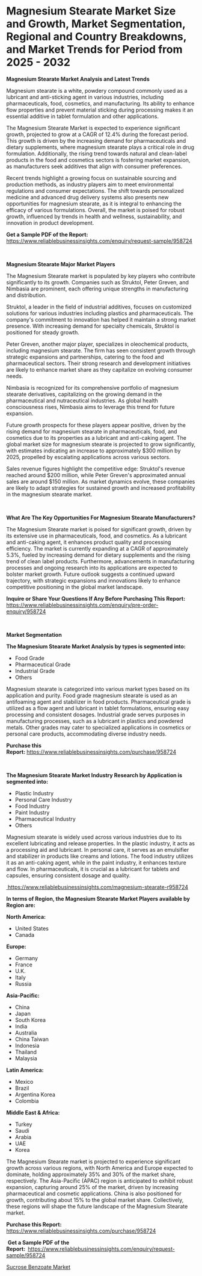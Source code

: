 <p><h1>Magnesium Stearate Market Size and Growth, Market Segmentation, Regional and Country Breakdowns, and Market Trends for Period from 2025 -  2032</h1></p><p><strong>Magnesium Stearate Market Analysis and Latest Trends</strong></p>
<p><p>Magnesium stearate is a white, powdery compound commonly used as a lubricant and anti-sticking agent in various industries, including pharmaceuticals, food, cosmetics, and manufacturing. Its ability to enhance flow properties and prevent material sticking during processing makes it an essential additive in tablet formulation and other applications. </p><p>The Magnesium Stearate Market is expected to experience significant growth, projected to grow at a CAGR of 12.4% during the forecast period. This growth is driven by the increasing demand for pharmaceuticals and dietary supplements, where magnesium stearate plays a critical role in drug formulation. Additionally, the rising trend towards natural and clean-label products in the food and cosmetics sectors is fostering market expansion, as manufacturers seek additives that align with consumer preferences.</p><p>Recent trends highlight a growing focus on sustainable sourcing and production methods, as industry players aim to meet environmental regulations and consumer expectations. The shift towards personalized medicine and advanced drug delivery systems also presents new opportunities for magnesium stearate, as it is integral to enhancing the efficacy of various formulations. Overall, the market is poised for robust growth, influenced by trends in health and wellness, sustainability, and innovation in product development.</p></p>
<p><strong>Get a Sample PDF of the Report:&nbsp;</strong> <a href="https://www.reliablebusinessinsights.com/enquiry/request-sample/958724?utm_campaign=3352&utm_medium=2&utm_source=Github&utm_content=ia&utm_term=31032025&utm_id=magnesium-stearate">https://www.reliablebusinessinsights.com/enquiry/request-sample/958724</a></p>
<p>&nbsp;</p>
<p><strong>Magnesium Stearate Major Market Players</strong></p>
<p><p>The Magnesium Stearate market is populated by key players who contribute significantly to its growth. Companies such as Struktol, Peter Greven, and Nimbasia are prominent, each offering unique strengths in manufacturing and distribution. </p><p>Struktol, a leader in the field of industrial additives, focuses on customized solutions for various industries including plastics and pharmaceuticals. The company's commitment to innovation has helped it maintain a strong market presence. With increasing demand for specialty chemicals, Struktol is positioned for steady growth.</p><p>Peter Greven, another major player, specializes in oleochemical products, including magnesium stearate. The firm has seen consistent growth through strategic expansions and partnerships, catering to the food and pharmaceutical sectors. Their strong research and development initiatives are likely to enhance market share as they capitalize on evolving consumer needs.</p><p>Nimbasia is recognized for its comprehensive portfolio of magnesium stearate derivatives, capitalizing on the growing demand in the pharmaceutical and nutraceutical industries. As global health consciousness rises, Nimbasia aims to leverage this trend for future expansion.</p><p>Future growth prospects for these players appear positive, driven by the rising demand for magnesium stearate in pharmaceuticals, food, and cosmetics due to its properties as a lubricant and anti-caking agent. The global market size for magnesium stearate is projected to grow significantly, with estimates indicating an increase to approximately $300 million by 2025, propelled by escalating applications across various sectors.</p><p>Sales revenue figures highlight the competitive edge: Struktol's revenue reached around $200 million, while Peter Greven's approximated annual sales are around $150 million. As market dynamics evolve, these companies are likely to adapt strategies for sustained growth and increased profitability in the magnesium stearate market.</p></p>
<p>&nbsp;</p>
<p><strong>What Are The Key Opportunities For Magnesium Stearate Manufacturers?</strong></p>
<p><p>The Magnesium Stearate market is poised for significant growth, driven by its extensive use in pharmaceuticals, food, and cosmetics. As a lubricant and anti-caking agent, it enhances product quality and processing efficiency. The market is currently expanding at a CAGR of approximately 5.3%, fueled by increasing demand for dietary supplements and the rising trend of clean label products. Furthermore, advancements in manufacturing processes and ongoing research into its applications are expected to bolster market growth. Future outlook suggests a continued upward trajectory, with strategic expansions and innovations likely to enhance competitive positioning in the global market landscape.</p></p>
<p><strong>Inquire or Share Your Questions If Any Before Purchasing This Report:</strong> <a href="https://www.reliablebusinessinsights.com/enquiry/pre-order-enquiry/958724?utm_campaign=3352&utm_medium=2&utm_source=Github&utm_content=ia&utm_term=31032025&utm_id=magnesium-stearate">https://www.reliablebusinessinsights.com/enquiry/pre-order-enquiry/958724</a></p>
<p>&nbsp;</p>
<p><strong>Market Segmentation</strong></p>
<p><strong>The Magnesium Stearate Market Analysis by types is segmented into:</strong></p>
<p><ul><li>Food Grade</li><li>Pharmaceutical Grade</li><li>Industrial Grade</li><li>Others</li></ul></p>
<p><p>Magnesium stearate is categorized into various market types based on its application and purity. Food grade magnesium stearate is used as an antifoaming agent and stabilizer in food products. Pharmaceutical grade is utilized as a flow agent and lubricant in tablet formulations, ensuring easy processing and consistent dosages. Industrial grade serves purposes in manufacturing processes, such as a lubricant in plastics and powdered metals. Other grades may cater to specialized applications in cosmetics or personal care products, accommodating diverse industry needs.</p></p>
<p><strong>Purchase this Report:&nbsp;</strong><a href="https://www.reliablebusinessinsights.com/purchase/958724?utm_campaign=3352&utm_medium=2&utm_source=Github&utm_content=ia&utm_term=31032025&utm_id=magnesium-stearate">https://www.reliablebusinessinsights.com/purchase/958724</a></p>
<p>&nbsp;</p>
<p><strong>The Magnesium Stearate Market Industry Research by Application is segmented into:</strong></p>
<p><ul><li>Plastic Industry</li><li>Personal Care Industry</li><li>Food Industry</li><li>Paint Industry</li><li>Pharmaceutical Industry</li><li>Others</li></ul></p>
<p><p>Magnesium stearate is widely used across various industries due to its excellent lubricating and release properties. In the plastic industry, it acts as a processing aid and lubricant. In personal care, it serves as an emulsifier and stabilizer in products like creams and lotions. The food industry utilizes it as an anti-caking agent, while in the paint industry, it enhances texture and flow. In pharmaceuticals, it is crucial as a lubricant for tablets and capsules, ensuring consistent dosage and quality.</p></p>
<p><a href="https://www.reliablebusinessinsights.com/magnesium-stearate-r958724?utm_campaign=3352&utm_medium=2&utm_source=Github&utm_content=ia&utm_term=31032025&utm_id=magnesium-stearate">&nbsp;https://www.reliablebusinessinsights.com/magnesium-stearate-r958724</a></p>
<p><strong>In terms of Region, the Magnesium Stearate Market Players available by Region are:</strong></p>
<p>
    <p> <strong> North America: </strong>
        <ul>
            <li>United States</li>
            <li>Canada</li>
        </ul>
        </p> 
    <p> <strong> Europe: </strong>
        <ul>
            <li>Germany</li>
            <li>France</li>
            <li>U.K.</li>
            <li>Italy</li>
            <li>Russia</li>
        </ul>
        </p> 
    <p> <strong> Asia-Pacific: </strong>
        <ul>
            <li>China</li>
            <li>Japan</li>
            <li>South Korea</li>
            <li>India</li>
            <li>Australia</li>
            <li>China Taiwan</li>
            <li>Indonesia</li>
            <li>Thailand</li>
            <li>Malaysia</li>
        </ul>
        </p> 
    <p> <strong> Latin America: </strong>
        <ul>
            <li>Mexico</li>
            <li>Brazil</li>
            <li>Argentina Korea</li>
            <li>Colombia</li>
        </ul>
        </p> 
    <p> <strong> Middle East & Africa: </strong>
        <ul>
            <li>Turkey</li>
            <li>Saudi</li>
            <li>Arabia</li>
            <li>UAE</li>
            <li>Korea</li>
        </ul>
    </p>
    </p>
<p><p>The Magnesium Stearate market is projected to experience significant growth across various regions, with North America and Europe expected to dominate, holding approximately 35% and 30% of the market share, respectively. The Asia-Pacific (APAC) region is anticipated to exhibit robust expansion, capturing around 25% of the market, driven by increasing pharmaceutical and cosmetic applications. China is also positioned for growth, contributing about 15% to the global market share. Collectively, these regions will shape the future landscape of the Magnesium Stearate market.</p></p>
<p><strong>Purchase this Report: </strong><a href="https://www.reliablebusinessinsights.com/purchase/958724?utm_campaign=3352&utm_medium=2&utm_source=Github&utm_content=ia&utm_term=31032025&utm_id=magnesium-stearate">https://www.reliablebusinessinsights.com/purchase/958724</a></p>
<p>&nbsp;<strong>Get a Sample PDF of the Report:&nbsp;&nbsp;</strong><a href="https://www.reliablebusinessinsights.com/enquiry/request-sample/958724?utm_campaign=3352&utm_medium=2&utm_source=Github&utm_content=ia&utm_term=31032025&utm_id=magnesium-stearate">https://www.reliablebusinessinsights.com/enquiry/request-sample/958724</a></p>
<p><strong></strong></p>
<p><p><a href="https://github.com/plawragarile/Market-Research-Report-List-1/blob/main/sucrose-benzoate-market.md?utm_campaign=3352&utm_medium=2&utm_source=Github&utm_content=ia&utm_term=31032025&utm_id=magnesium-stearate">Sucrose Benzoate Market</a></p></p>